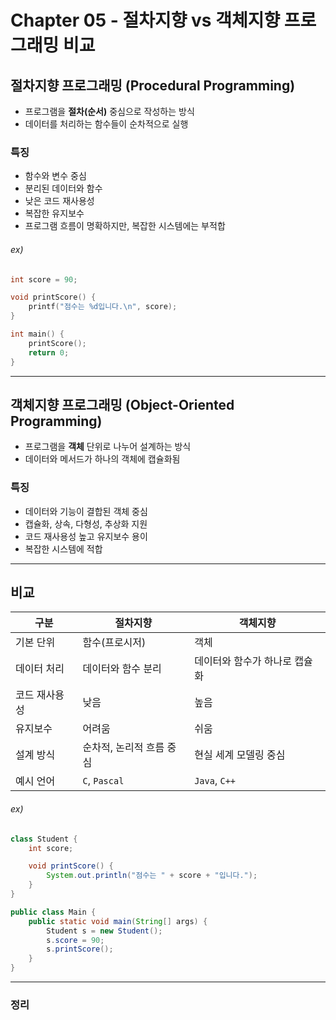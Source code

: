 # Chapter 05 - 절차지향 vs 객체지향 프로그래밍 비교


## 절차지향 프로그래밍 (Procedural Programming)

- 프로그램을 **절차(순서)** 중심으로 작성하는 방식
- 데이터를 처리하는 함수들이 순차적으로 실행

### 특징
- 함수와 변수 중심
- 분리된 데이터와 함수
- 낮은 코드 재사용성
- 복잡한 유지보수
- 프로그램 흐름이 명확하지만, 복잡한 시스템에는 부적합

###### ex)
```c
int score = 90;

void printScore() {
    printf("점수는 %d입니다.\n", score);
}

int main() {
    printScore();
    return 0;
}
```

---

## 객체지향 프로그래밍 (Object-Oriented Programming)

- 프로그램을 **객체** 단위로 나누어 설계하는 방식
- 데이터와 메서드가 하나의 객체에 캡슐화됨

### 특징
- 데이터와 기능이 결합된 객체 중심
- 캡슐화, 상속, 다형성, 추상화 지원
- 코드 재사용성 높고 유지보수 용이
- 복잡한 시스템에 적합

---

## 비교

| 구분 | 절차지향 | 객체지향 |
| - | - | - |
| 기본 단위 | 함수(프로시저) | 객체 |
| 데이터 처리 | 데이터와 함수 분리 | 데이터와 함수가 하나로 캡슐화 |
| 코드 재사용성 | 낮음 | 높음 |
| 유지보수 | 어려움 | 쉬움 |
| 설계 방식 | 순차적, 논리적 흐름 중심 | 현실 세계 모델링 중심 |
| 예시 언어 | `C`, `Pascal` | `Java`, `C++` |

###### ex)
```java
class Student {
    int score;

    void printScore() {
        System.out.println("점수는 " + score + "입니다.");
    }
}

public class Main {
    public static void main(String[] args) {
        Student s = new Student();
        s.score = 90;
        s.printScore();
    }
}
```

---

### 정리